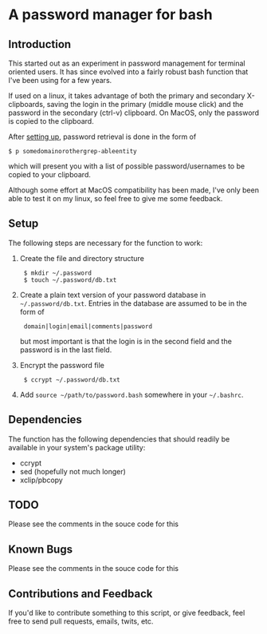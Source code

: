 # A password manager for bash

## Introduction

This started out as an experiment in password management for terminal
oriented users. It has since evolved into a fairly robust bash
function that I've been using for a few years.

If used on a linux, it takes advantage of both the primary and
secondary X-clipboards, saving the login in the primary (middle mouse
click) and the password in the secondary (ctrl-v) clipboard. On MacOS,
only the password is copied to the clipboard.

After [setting up](#setup), password retrieval is done in the form of

    $ p somedomainorothergrep-ableentity

which will present you with a list of possible password/usernames to
be copied to your clipboard.

Although some effort at MacOS compatibility has been made, I've only
been able to test it on my linux, so feel free to give me some
feedback.

<h2 id="setup">Setup</h2>

The following steps are necessary for the function to work:

1. Create the file and directory structure

        $ mkdir ~/.password
        $ touch ~/.password/db.txt

2. Create a plain text version of your password database in ```~/.password/db.txt```.
   Entries in the database are assumed to be in the form of

        domain|login|email|comments|password

   but most important is that the login is in the second field and the
   password is in the last field.

3. Encrypt the password file

        $ ccrypt ~/.password/db.txt

4. Add ```source ~/path/to/password.bash``` somewhere in your ```~/.bashrc```.

## Dependencies

The function has the following dependencies that should readily be
available in your system's package utility:

- ccrypt
- sed (hopefully not much longer)
- xclip/pbcopy

## TODO

Please see the comments in the souce code for this

## Known Bugs

Please see the comments in the souce code for this

## Contributions and Feedback

If you'd like to contribute something to this script, or give
feedback, feel free to send pull requests, emails, twits, etc.
